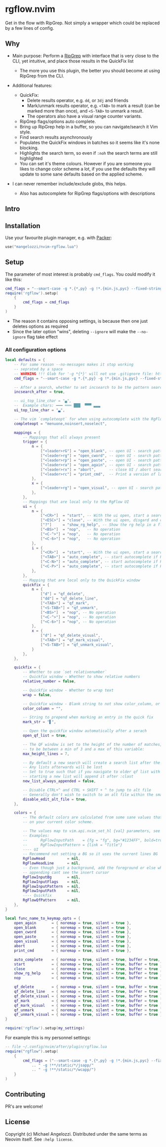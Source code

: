 # rgflow.nvim

Get in the flow with RipGrep. Not simply a wrapper which could be replaced by a
few lines of config.

## Why

- Main purpose: Perform a [RipGrep](https://github.com/BurntSushi/ripgrep) 
  with interface that is very close to the CLI, yet intuitive, and place those
  results in the QuickFix list
    - The more you use this plugin, the better you should become at using
      RipGrep from the CLI.
      
- Additional features:
    - QuickFix:
        - Delete results operator, e.g. `dd`, or `3dj` and friends
        - Mark/unmark results operator, e.g. `<TAB>` to mark a result (can be marked more than once),
          and `<S-TAB>` to unmark a result.
        - The operators also have a visual range counter variants.
    - RipGrep flags/options auto complete.
    - Bring up RipGrep help in a buffer, so you can navigate/search it Vim style.
    - Find search results asynchronously
    - Populates the QuickFix windows in batches so it seems like it's none blocking.
    - Highlights the search term, so even if `:noh` the search terms are still highlighted
    - You can set it's theme colours. However if you are someone you likes to 
      change color scheme a lot, if you use the defaults they will update to 
      some sane defaults based on the applied scheme.

- I can never remember include/exclude globs, this helps.
    - Also has autocomplete for RipGrep flags/options with descriptions

## Intro

## Installation

Use your favourite plugin manager, e.g. with [Packer](https://github.com/wbthomason/packer.nvim):

```Lua
use("mangelozzi/nvim-rgflow.lua")
```

## Setup

The parameter of most interest is probably `cmd_flags`. You could modify it like this:

```lua
cmd_flags = "--smart-case -g *.{*,py} -g !*.{min.js,pyc} --fixed-strings --no-fixed-strings --no-ignore --ignore -M 500",
require('rgflow').setup(
    {
        cmd_flags = cmd_flags
    }
)
```

- The reason it contains opposing settings, is because then one just deletes options as required
- Since the later option "wins", deleting `--ignore` will make the `--no-ignore` flag take effect

### All configuration options

```lua
local defaults = {
    -- For some reason --no-messages makes it stop working
    -- seprated by a space
    -- WARNING !!! Glob for '-g *{*}' will not use .gitignore file: https://github.com/BurntSushi/ripgrep/issues/2252
    cmd_flags = "--smart-case -g *.{*,py} -g !*.{min.js,pyc} --fixed-strings --no-fixed-strings --no-ignore --ignore -M 500",

    -- After a search, whether to set incsearch to be the pattern searched for
    incsearch_after = true,

    -- ui_top_line_char = "▄",
    --  Example chars: ━━━ ═══ ███  ▀▀▀ ▃▃▃   
    ui_top_line_char = "▃",

    -- The vim `completeopt` for when using autocomplete with the RgFlow UI open
    completeopt = "menuone,noinsert,noselect",

    mappings = {
        -- Mappings that all always present
        trigger = {
            n = {
                ["<leader>rG"] = "open_blank", -- open UI - search pattern = blank
                ["<leader>rg"] = "open_cword", -- open UI - search pattern = <cword>
                ["<leader>rp"] = "open_paste", -- open UI - search pattern = First line of unnamed register as the search pattern
                ["<leader>ra"] = "open_again", -- open UI - search pattern = Previous search pattern
                ["<leader>rx"] = "abort",      -- close UI / abort searching / abortadding results
                ["<leader>rc"] = "print_cmd",  -- Print a version of last run rip grep that can be pasted into a shell
            },
            x = {
                ["<leader>rg"] = "open_visual", -- open UI - search pattern = current visual selection
            },
        },
        -- Mappings that are local only to the RgFlow UI
        ui = {
            n = {
                ["<CR>"]  = "start", -- With the ui open, start a search with the current parameters
                ["<ESC>"] = "close", -- With the ui open, disgard and close the UI window
                ["?"]     = "show_rg_help", -- Show the rg help in a floating window
                ["<BS>"]  = "nop",   -- No operation
                ["<C-^>"] = "nop",   -- No operation
                ["<C-6>"] = "nop",   -- No operation
            },
            i = {
                ["<CR>"]  = "start", -- With the ui open, start a search with the current parameters (from insert mode)
                ["<TAB>"] = "auto_complete", -- start autocomplete if PUM not visible, if visible use own hotkeys to select an option
                ["<C-N>"] = "auto_complete", -- start autocomplete if PUM not visible, if visible use own hotkeys to select an option
                ["<C-P>"] = "auto_complete", -- start autocomplete if PUM not visible, if visible use own hotkeys to select an option
            },
        },
        -- Mapping that are local only to the QuickFix window
        quickfix = {
            n = {
                ["d"] = "qf_delete",
                ["dd"] = "qf_delete_line",
                ["<TAB>"] = "qf_mark",
                ["<S-TAB>"] = "qf_unmark",
                ["<BS>"]  = "nop", -- No operation
                ["<C-^>"] = "nop", -- No operation
                ["<C-6>"] = "nop", -- No operation
            },
            x = {
                ["d"] = "qf_delete_visual",
                ["<TAB>"] = "qf_mark_visual",
                ["<S-TAB>"] = "qf_unmark_visual",
            }
        },
    },

    quickfix = {
        -- Whether to use `set relativenumber`
        -- Quickfix window - Whether to show relative numbers
        relative_number = false,

        -- Quickfix window - Whether to wrap text
        wrap = false,

        -- Quickfix window - Blank string to not show color_column, or column number to set it at a certain width
        color_column = "",

        -- String to prepend when marking an entry in the quick fix
        mark_str = "▌",

        -- Open the quickfix window automatically after a serach
        open_qf_list = true,

        -- The QF window is set to the height of the number of matches, but bounded
        -- to be between a min of 3 and a max of this variable:
        max_height_lines = 7,

        -- By default a new search will create a search list after the current qf list
        -- Any lists afterwards will be lost
        -- Set to true such that if you navigate to older qf list with :colder, then
        -- starting a new list will append it after :clast
        new_list_always_appended = false,

        -- Disable CTRL+^ and CTRL + SHIFT + ^ to jump to alt file
        -- Generally don't wish to switch to an alt file within the small QF window
        disable_edit_alt_file = true,
    },

    colors = {
        -- The default colors are calculated from some sane values that depend
        -- on your current color scheme.

        -- The values map to vim.api.nvim_set_hl {val} parameters, see :h nvim_set_hl
        -- Examples:
        --      RgFlowInputPath    = {fg = "fg", bg="#1234FF", bold=true}
        --      RgFlowInputPattern = {link = "Title"}
        ---- UI
        -- Recommend not setting a BG so it uses the current lines BG
        RgFlowHead          = nil,
        RgFlowHeadLine      = nil,
        -- Even though just a background, add the foreground or else when
        -- appending cant see the insert cursor
        RgFlowInputBg       = nil,
        RgFlowInputFlags    = nil,
        RgFlowInputPattern  = nil,
        RgFlowInputPath     = nil,
        ---- Quickfix
        RgFlowQfPattern     = nil,
    },
}

local func_name_to_keymap_opts = {
    open_again       = { noremap = true, silent = true },
    open_blank       = { noremap = true, silent = true },
    open_cword       = { noremap = true, silent = true },
    open_paste       = { noremap = true, silent = true },
    open_visual      = { noremap = true, silent = true },
    abort            = { noremap = true, silent = true },
    print_cmd        = { noremap = true, silent = true },

    auto_complete    = { noremap = true, silent = true, buffer = true, expr = true },
    start            = { noremap = true, silent = true, buffer = true },
    close            = { noremap = true, silent = true, buffer = true },
    show_rg_help     = { noremap = true, silent = true, buffer = true },
    nop              = { noremap = true, silent = true, buffer = true },

    qf_delete        = { noremap = true, silent = true, buffer = true },
    qf_delete_line   = { noremap = true, silent = true, buffer = true },
    qf_delete_visual = { noremap = true, silent = true, buffer = true },
    qf_mark          = { noremap = true, silent = true, buffer = true },
    qf_mark_visual   = { noremap = true, silent = true, buffer = true },
    qf_unmark        = { noremap = true, silent = true, buffer = true },
    qf_unmark_visual = { noremap = true, silent = true, buffer = true },
}

require('rgflow').setup(my_settings)
```

For example this is my personnel settings:
```lua
-- file ~/.config/nvim/after/plugin/rgflow.lua
require("rgflow").setup(
    {
        cmd_flags = ("--smart-case -g *.{*,py} -g !*.{min.js,pyc} --fixed-strings --no-fixed-strings --no-ignore -M 500"
            .. " -g !**/static/*/jsapp/"
            .. " -g !**/static/*/wcapp/")
    }
)
```

## Contributing

PR's are welcome!

## License

Copyright (c) Michael Angelozzi.  Distributed under the same terms as Neovim
itself. See `:help license`.

